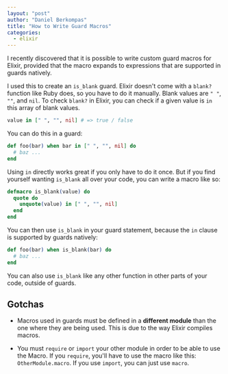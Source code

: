 ```yaml
---
layout: "post"
author: "Daniel Berkompas"
title: "How to Write Guard Macros"
categories:
  - elixir
---
```


I recently discovered that it is possible to write custom guard macros for
Elixir, provided that the macro expands to expressions that are supported in
guards natively.

I used this to create an `is_blank` guard. Elixir doesn't come with a `blank?`
function like Ruby does, so you have to do it manually. Blank values are `" "`,
`""`, and `nil`. To check `blank?` in Elixir, you can check if a given value is
`in` this array of blank values.

<!-- more -->

```elixir
value in [" ", "", nil] # => true / false
```

You can do this in a guard:

```elixir
def foo(bar) when bar in [" ", "", nil] do
  # baz ...
end
```

Using `in` directly works great if you only have to do it once. But if you find
yourself wanting `is_blank` all over your code, you can write a macro like so:

```elixir
defmacro is_blank(value) do
  quote do
    unquote(value) in [" ", "", nil]
  end
end
```

You can then use `is_blank` in your guard statement, because the `in` clause is
supported by guards natively:

```elixir
def foo(bar) when is_blank(bar) do
  # baz ...
end
```

You can also use `is_blank` like any other function in other parts of your code,
outside of guards.

## Gotchas

- Macros used in guards must be defined in a **different module** than the one
  where they are being used. This is due to the way Elixir compiles macros.

- You must `require` or `import` your other module in order to be able to use
  the Macro. If you `require`, you'll have to use the macro like this:
  `OtherModule.macro`. If you use `import`, you can just use `macro`.
